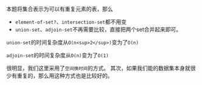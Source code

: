 本题将集合表示为可以有重复元素的表，那么

  - `element-of-set?`、`intersection-set`都不用变
  - `union-set`、`adjoin-set`不再需要比较，直接把两个set合并起来即可。

`union-set`的时间复杂度从`O(n<sup>2</sup>)`变为了`O(n)`

`adjoin-set`的时间复杂度从`O(n)`变为了`O(1)`

很明显，我们这里采用了`空间换时间`的方式。
其次，如果我们能的数据集本身就很少有重复的，那么用这种方式也是比较好的。